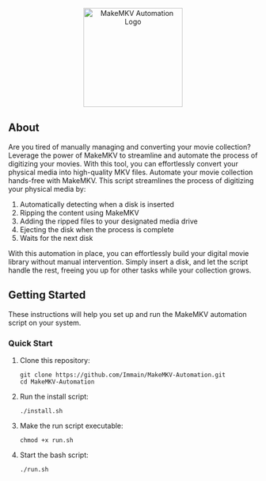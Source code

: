 <p align="center">
  <img src="https://cdn.icon-icons.com/icons2/1381/PNG/512/makemkv_94419.png" alt="MakeMKV Automation Logo" width="200">
</p>

## About <a name = "about"></a>

Are you tired of manually managing and converting your movie collection? Leverage the power of MakeMKV to streamline and automate the process of digitizing your movies. With this tool, you can effortlessly convert your physical media into high-quality MKV files. Automate your movie collection hands-free with MakeMKV. This script streamlines the process of digitizing your physical media by:

1. Automatically detecting when a disk is inserted
2. Ripping the content using MakeMKV
3. Adding the ripped files to your designated media drive
4. Ejecting the disk when the process is complete
5. Waits for the next disk

With this automation in place, you can effortlessly build your digital movie library without manual intervention. Simply insert a disk, and let the script handle the rest, freeing you up for other tasks while your collection grows.

## Getting Started <a name = "getting_started"></a>

These instructions will help you set up and run the MakeMKV automation script on your system.

### Quick Start

1. Clone this repository:
   ```
   git clone https://github.com/Immain/MakeMKV-Automation.git
   cd MakeMKV-Automation
   ```

2. Run the install script:
   ```
   ./install.sh
   ```

3. Make the run script executable:
   ```
   chmod +x run.sh
   ```

4. Start the bash script:
   ```
   ./run.sh
   ```
